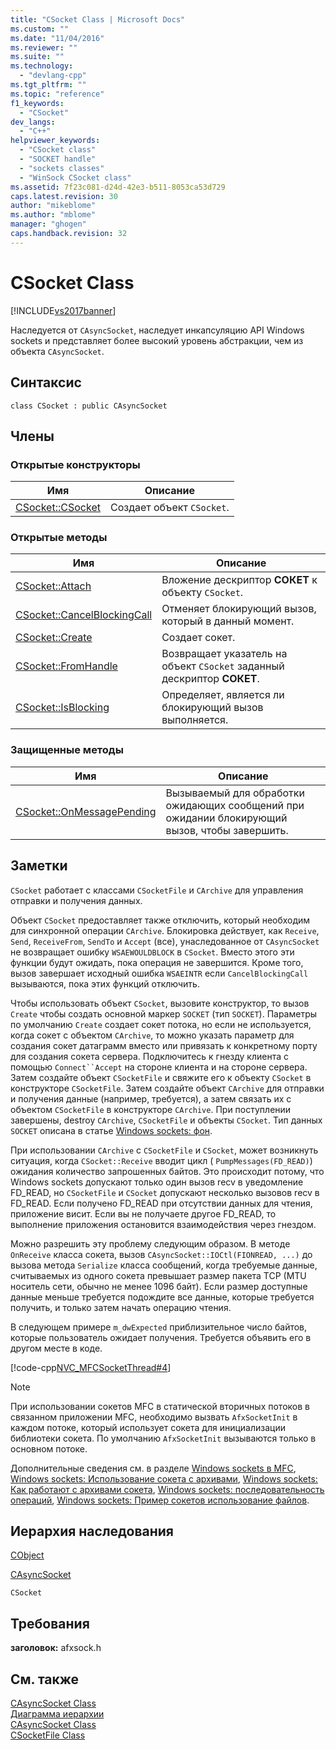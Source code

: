 ```yaml
---
title: "CSocket Class | Microsoft Docs"
ms.custom: ""
ms.date: "11/04/2016"
ms.reviewer: ""
ms.suite: ""
ms.technology: 
  - "devlang-cpp"
ms.tgt_pltfrm: ""
ms.topic: "reference"
f1_keywords: 
  - "CSocket"
dev_langs: 
  - "C++"
helpviewer_keywords: 
  - "CSocket class"
  - "SOCKET handle"
  - "sockets classes"
  - "WinSock CSocket class"
ms.assetid: 7f23c081-d24d-42e3-b511-8053ca53d729
caps.latest.revision: 30
author: "mikeblome"
ms.author: "mblome"
manager: "ghogen"
caps.handback.revision: 32
---
```

# CSocket Class
[!INCLUDE[vs2017banner](../../assembler/inline/includes/vs2017banner.md)]

Наследуется от `CAsyncSocket`, наследует инкапсуляцию API Windows sockets и представляет более высокий уровень абстракции, чем из объекта `CAsyncSocket`.  
  
## Синтаксис  
  
```  
class CSocket : public CAsyncSocket  
```  
  
## Члены  
  
### Открытые конструкторы  
  
|Имя|Описание|  
|---------|--------------|  
|[CSocket::CSocket](../Topic/CSocket::CSocket.md)|Создает объект `CSocket`.|  
  
### Открытые методы  
  
|Имя|Описание|  
|---------|--------------|  
|[CSocket::Attach](../Topic/CSocket::Attach.md)|Вложение дескриптор **СОКЕТ** к объекту `CSocket`.|  
|[CSocket::CancelBlockingCall](../Topic/CSocket::CancelBlockingCall.md)|Отменяет блокирующий вызов, который в данный момент.|  
|[CSocket::Create](../Topic/CSocket::Create.md)|Создает сокет.|  
|[CSocket::FromHandle](../Topic/CSocket::FromHandle.md)|Возвращает указатель на объект `CSocket` заданный дескриптор **СОКЕТ**.|  
|[CSocket::IsBlocking](../Topic/CSocket::IsBlocking.md)|Определяет, является ли блокирующий вызов выполняется.|  
  
### Защищенные методы  
  
|Имя|Описание|  
|---------|--------------|  
|[CSocket::OnMessagePending](../Topic/CSocket::OnMessagePending.md)|Вызываемый для обработки ожидающих сообщений при ожидании блокирующий вызов, чтобы завершить.|  
  
## Заметки  
 `CSocket` работает с классами `CSocketFile` и `CArchive` для управления отправки и получения данных.  
  
 Объект `CSocket` предоставляет также отключить, который необходим для синхронной операции `CArchive`.  Блокировка действует, как `Receive`, `Send`, `ReceiveFrom`, `SendTo` и `Accept` \(все\), унаследованное от `CAsyncSocket` не возвращает ошибку `WSAEWOULDBLOCK` в `CSocket`.  Вместо этого эти функции будут ожидать, пока операция не завершится.  Кроме того, вызов завершает исходный ошибка `WSAEINTR` если `CancelBlockingCall` вызываются, пока этих функций отключить.  
  
 Чтобы использовать объект `CSocket`, вызовите конструктор, то вызов `Create` чтобы создать основной маркер `SOCKET` \(тип `SOCKET`\).  Параметры по умолчанию `Create` создает сокет потока, но если не используется, когда сокет с объектом `CArchive`, то можно указать параметр для создания сокет датаграмм вместо или привязать к конкретному порту для создания сокета сервера.  Подключитесь к гнезду клиента с помощью `Connect``Accept` на стороне клиента и на стороне сервера.  Затем создайте объект `CSocketFile` и свяжите его к объекту `CSocket` в конструкторе `CSocketFile`.  Затем создайте объект `CArchive` для отправки и получения данные \(например, требуется\), а затем связать их с объектом `CSocketFile` в конструкторе `CArchive`.  При поступлении завершены, destroy `CArchive`, `CSocketFile` и объекты `CSocket`.  Тип данных `SOCKET` описана в статье [Windows sockets: фон](../../mfc/windows-sockets-background.md).  
  
 При использовании `CArchive` с `CSocketFile` и `CSocket`, может возникнуть ситуация, когда `CSocket::Receive` вводит цикл \( `PumpMessages(FD_READ)`\) ожидания количество запрошенных байтов.  Это происходит потому, что Windows sockets допускают только один вызов recv в уведомление FD\_READ, но `CSocketFile` и `CSocket` допускают несколько вызовов recv в FD\_READ.  Если получено FD\_READ при отсутствии данных для чтения, приложение висит.  Если вы не получаете другое FD\_READ, то выполнение приложения остановится взаимодействия через гнездом.  
  
 Можно разрешить эту проблему следующим образом.  В методе `OnReceive` класса сокета, вызов `CAsyncSocket::IOCtl(FIONREAD, ...)` до вызова метода `Serialize` класса сообщений, когда требуемые данные, считываемых из одного сокета превышает размер пакета TCP \(MTU носитель сети, обычно не менее 1096 байт\).  Если размер доступные данные меньше требуется подождите все данные, которые требуется получить, и только затем начать операцию чтения.  
  
 В следующем примере `m_dwExpected` приблизительное число байтов, которые пользователь ожидает получения.  Требуется объявить его в другом месте в коде.  
  
 [!code-cpp[NVC_MFCSocketThread#4](../../mfc/reference/codesnippet/CPP/csocket-class_1.cpp)]  
  
> [!NOTE]
>  При использовании сокетов MFC в статической вторичных потоков в связанном приложении MFC, необходимо вызвать `AfxSocketInit` в каждом потоке, который использует сокета для инициализации библиотеки сокета.  По умолчанию `AfxSocketInit` вызываются только в основном потоке.  
  
 Дополнительные сведения см. в разделе [Windows sockets в MFC](../../mfc/windows-sockets-in-mfc.md), [Windows sockets: Использование сокета с архивами](../../mfc/windows-sockets-using-sockets-with-archives.md), [Windows sockets: Как работают с архивами сокета](../../mfc/windows-sockets-how-sockets-with-archives-work.md), [Windows sockets: последовательность операций](../Topic/Windows%20Sockets:%20Sequence%20of%20Operations.md), [Windows sockets: Пример сокетов использование файлов](../../mfc/windows-sockets-example-of-sockets-using-archives.md).  
  
## Иерархия наследования  
 [CObject](../Topic/CObject%20Class.md)  
  
 [CAsyncSocket](../Topic/CAsyncSocket%20Class.md)  
  
 `CSocket`  
  
## Требования  
 **заголовок:** afxsock.h  
  
## См. также  
 [CAsyncSocket Class](../Topic/CAsyncSocket%20Class.md)   
 [Диаграмма иерархии](../../mfc/hierarchy-chart.md)   
 [CAsyncSocket Class](../Topic/CAsyncSocket%20Class.md)   
 [CSocketFile Class](../Topic/CSocketFile%20Class.md)